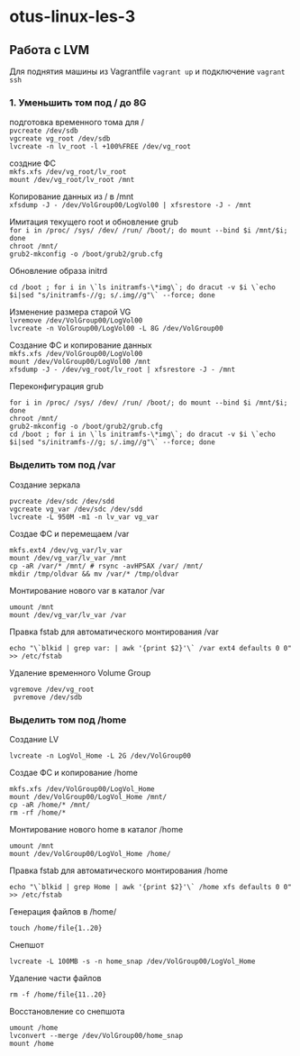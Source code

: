 # otus-linux-les-3
## Работа с LVM
Для поднятия машины из Vagrantfile `vagrant up` и подключение `vagrant ssh`

### 1. Уменьшить том под / до 8G 
подготовка временного тома для /  
`pvcreate /dev/sdb`  
`vgcreate vg_root /dev/sdb`  
`lvcreate -n lv_root -l +100%FREE /dev/vg_root`  
 
создние ФС  
`mkfs.xfs /dev/vg_root/lv_root`  
`mount /dev/vg_root/lv_root /mnt`  
 
Копирование данных из / в /mnt  
`xfsdump -J - /dev/VolGroup00/LogVol00 | xfsrestore -J - /mnt`  
 
Имитация текущего root и обновление grub  
`for i in /proc/ /sys/ /dev/ /run/ /boot/; do mount --bind $i /mnt/$i; done`  
`chroot /mnt/`  
`grub2-mkconfig -o /boot/grub2/grub.cfg`  

Обновление образа initrd
```  
cd /boot ; for i in \`ls initramfs-\*img\`; do dracut -v $i \`echo $i|sed "s/initramfs-//g; s/.img//g"\` --force; done  
```
 
Изменение размера старой VG  
`lvremove /dev/VolGroup00/LogVol00`  
`lvcreate -n VolGroup00/LogVol00 -L 8G /dev/VolGroup00`  

Создание ФС и копирование данных  
`mkfs.xfs /dev/VolGroup00/LogVol00`  
`mount /dev/VolGroup00/LogVol00 /mnt`  
`xfsdump -J - /dev/vg_root/lv_root | xfsrestore -J - /mnt`  

Переконфигурация grub  
```
for i in /proc/ /sys/ /dev/ /run/ /boot/; do mount --bind $i /mnt/$i; done  
chroot /mnt/  
grub2-mkconfig -o /boot/grub2/grub.cfg  
cd /boot ; for i in \`ls initramfs-\*img\`; do dracut -v $i \`echo $i|sed "s/initramfs-//g; s/.img//g"\` --force; done  
```

### Выделить том под /var
Создание зеркала  
```
pvcreate /dev/sdc /dev/sdd  
vgcreate vg_var /dev/sdc /dev/sdd  
lvcreate -L 950M -m1 -n lv_var vg_var  
```
 
Создае ФС и перемещаем /var  
```
mkfs.ext4 /dev/vg_var/lv_var  
mount /dev/vg_var/lv_var /mnt  
cp -aR /var/* /mnt/ # rsync -avHPSAX /var/ /mnt/  
mkdir /tmp/oldvar && mv /var/* /tmp/oldvar  
```
 
Монтирование нового var в каталог /var  
```
umount /mnt  
mount /dev/vg_var/lv_var /var  
```
 
Правка fstab для автоматического монтирования /var  
```
echo "\`blkid | grep var: | awk '{print $2}'\` /var ext4 defaults 0 0" >> /etc/fstab  
```
 
Удаление временного Volume Group  
```lvremove /dev/vg_root/lv_root  
vgremove /dev/vg_root  
 pvremove /dev/sdb  
```
 
### Выделить том под /home 
Создание LV  
```
lvcreate -n LogVol_Home -L 2G /dev/VolGroup00  
```
 
Создае ФС и копирование /home  
```
mkfs.xfs /dev/VolGroup00/LogVol_Home  
mount /dev/VolGroup00/LogVol_Home /mnt/  
cp -aR /home/* /mnt/  
rm -rf /home/*  
```
 
Монтирование нового home в каталог /home  
```
umount /mnt  
mount /dev/VolGroup00/LogVol_Home /home/  
```
 
Правка fstab для автоматического монтирования /home  
```
echo "\`blkid | grep Home | awk '{print $2}'\` /home xfs defaults 0 0" >> /etc/fstab  
```
 
Генерация файлов в /home/  
```
touch /home/file{1..20}  
```

Снепшот  
```
lvcreate -L 100MB -s -n home_snap /dev/VolGroup00/LogVol_Home  
```
 
Удаление части файлов  
```
rm -f /home/file{11..20}  
```
 
Восстановление со снепшота  
```
umount /home  
lvconvert --merge /dev/VolGroup00/home_snap  
mount /home  
```
 

